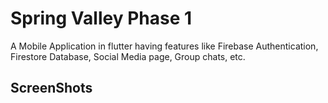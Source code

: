 # Spring Valley Phase 1

A Mobile Application in flutter having features like Firebase Authentication, Firestore Database, Social Media page, Group chats, etc.

## ScreenShots


